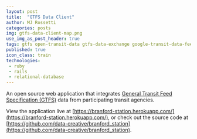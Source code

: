 ```yaml
---
layout: post
title:  "GTFS Data Client"
author: MJ Rossetti
categories: posts
img: gtfs-data-client-map.png
use_img_as_post_header: true
tags: gtfs open-transit-data gtfs-data-exchange google-transit-data-feed
published: true
icon_class: train
technologies:
 - ruby
 - rails
 - relational-database
---
```


<!--
![A screenshot of a web application depicting information tables and a map.](/assets/images/gtfs-data-client.png "App screenshot")
-->

An open source web application that integrates
 [General Transit Feed Specification (GTFS)](https://developers.google.com/transit/gtfs/)
 data from participating transit agencies.

View the application live at [https://branford-station.herokuapp.com/](https://branford-station.herokuapp.com/),
 or check out the source code at [https://github.com/data-creative/branford_station](https://github.com/data-creative/branford_station).
